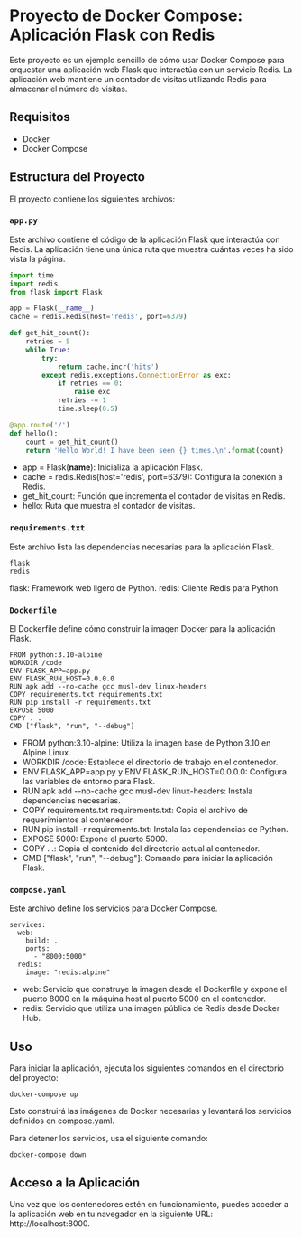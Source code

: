 # Proyecto de Docker Compose: Aplicación Flask con Redis

Este proyecto es un ejemplo sencillo de cómo usar Docker Compose para orquestar una aplicación web Flask que interactúa con un servicio Redis. La aplicación web mantiene un contador de visitas utilizando Redis para almacenar el número de visitas.

## Requisitos

- Docker
- Docker Compose

## Estructura del Proyecto

El proyecto contiene los siguientes archivos:

### `app.py`

Este archivo contiene el código de la aplicación Flask que interactúa con Redis. La aplicación tiene una única ruta que muestra cuántas veces ha sido vista la página.

```python
import time
import redis
from flask import Flask

app = Flask(__name__)
cache = redis.Redis(host='redis', port=6379)

def get_hit_count():
    retries = 5
    while True:
        try:
            return cache.incr('hits')
        except redis.exceptions.ConnectionError as exc:
            if retries == 0:
                raise exc
            retries -= 1
            time.sleep(0.5)

@app.route('/')
def hello():
    count = get_hit_count()
    return 'Hello World! I have been seen {} times.\n'.format(count)
```
* app = Flask(__name__): Inicializa la aplicación Flask.
* cache = redis.Redis(host='redis', port=6379): Configura la conexión a Redis.
* get_hit_count: Función que incrementa el contador de visitas en Redis.
* hello: Ruta que muestra el contador de visitas.

### `requirements.txt`
Este archivo lista las dependencias necesarias para la aplicación Flask.
```
flask
redis
```
flask: Framework web ligero de Python.
redis: Cliente Redis para Python.

### `Dockerfile`
El Dockerfile define cómo construir la imagen Docker para la aplicación Flask.

```
FROM python:3.10-alpine
WORKDIR /code
ENV FLASK_APP=app.py
ENV FLASK_RUN_HOST=0.0.0.0
RUN apk add --no-cache gcc musl-dev linux-headers
COPY requirements.txt requirements.txt
RUN pip install -r requirements.txt
EXPOSE 5000
COPY . .
CMD ["flask", "run", "--debug"]
```


* FROM python:3.10-alpine: Utiliza la imagen base de Python 3.10 en Alpine Linux.
* WORKDIR /code: Establece el directorio de trabajo en el contenedor.
* ENV FLASK_APP=app.py y ENV FLASK_RUN_HOST=0.0.0.0: Configura las variables de entorno para Flask.
* RUN apk add --no-cache gcc musl-dev linux-headers: Instala dependencias necesarias.
* COPY requirements.txt requirements.txt: Copia el archivo de requerimientos al contenedor.
* RUN pip install -r requirements.txt: Instala las dependencias de Python.
* EXPOSE 5000: Expone el puerto 5000.
* COPY . .: Copia el contenido del directorio actual al contenedor.
* CMD ["flask", "run", "--debug"]: Comando para iniciar la aplicación Flask.


### `compose.yaml`

Este archivo define los servicios para Docker Compose.
```
services:
  web:
    build: .
    ports:
      - "8000:5000"
  redis:
    image: "redis:alpine"
```
* web: Servicio que construye la imagen desde el Dockerfile y expone el puerto 8000 en la máquina host al puerto 5000 en el contenedor.
* redis: Servicio que utiliza una imagen pública de Redis desde Docker Hub.

## Uso


Para iniciar la aplicación, ejecuta los siguientes comandos en el directorio del proyecto:
```
docker-compose up 
```
Esto construirá las imágenes de Docker necesarias y levantará los servicios definidos en compose.yaml.

Para detener los servicios, usa el siguiente comando:


```
docker-compose down

```

## Acceso a la Aplicación
Una vez que los contenedores estén en funcionamiento, puedes acceder a la aplicación web en tu navegador en la siguiente URL: http://localhost:8000.


